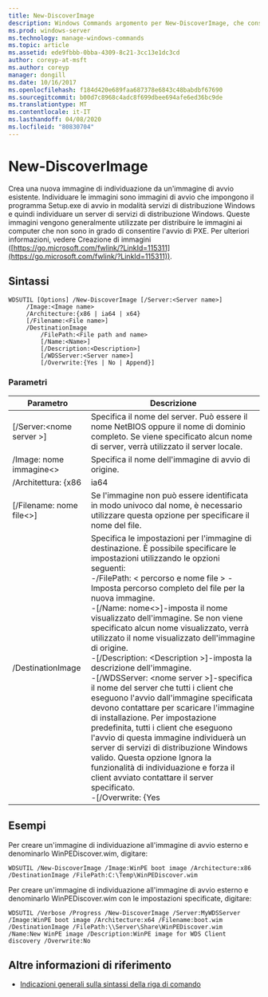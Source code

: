 ```yaml
---
title: New-DiscoverImage
description: Windows Commands argomento per New-DiscoverImage, che consente di creare una nuova immagine di individuazione da un'immagine di avvio esistente.
ms.prod: windows-server
ms.technology: manage-windows-commands
ms.topic: article
ms.assetid: ede9fbbb-0bba-4309-8c21-3cc13e1dc3cd
author: coreyp-at-msft
ms.author: coreyp
manager: dongill
ms.date: 10/16/2017
ms.openlocfilehash: f184d420e689faa687378e6843c48babdbf67690
ms.sourcegitcommit: b00d7c8968c4adc8f699dbee694afe6ed36bc9de
ms.translationtype: MT
ms.contentlocale: it-IT
ms.lasthandoff: 04/08/2020
ms.locfileid: "80830704"
---
```

# <a name="new-discoverimage"></a>New-DiscoverImage

Crea una nuova immagine di individuazione da un'immagine di avvio esistente. Individuare le immagini sono immagini di avvio che impongono il programma Setup.exe di avvio in modalità servizi di distribuzione Windows e quindi individuare un server di servizi di distribuzione Windows. Queste immagini vengono generalmente utilizzate per distribuire le immagini ai computer che non sono in grado di consentire l'avvio di PXE. Per ulteriori informazioni, vedere Creazione di immagini ([https://go.microsoft.com/fwlink/?LinkId=115311](https://go.microsoft.com/fwlink/?LinkId=115311)).

## <a name="syntax"></a>Sintassi

```
WDSUTIL [Options] /New-DiscoverImage [/Server:<Server name>]
     /Image:<Image name>
     /Architecture:{x86 | ia64 | x64}
     [/Filename:<File name>]
     /DestinationImage
         /FilePath:<File path and name>
         [/Name:<Name>]
         [/Description:<Description>]
         [/WDSServer:<Server name>]
         [/Overwrite:{Yes | No | Append}]
```

### <a name="parameters"></a>Parametri

|        Parametro         |                                                                                                                                                                                                                                                                                                                                                                                                                       Descrizione                                                                                                                                                                                                                                                                                                                                                                                                                       |
|--------------------------|---------------------------------------------------------------------------------------------------------------------------------------------------------------------------------------------------------------------------------------------------------------------------------------------------------------------------------------------------------------------------------------------------------------------------------------------------------------------------------------------------------------------------------------------------------------------------------------------------------------------------------------------------------------------------------------------------------------------------------------------------------------------------------------------------------------------------------------------------------|
| [/Server:\<nome server >] |                                                                                                                                                                                                                                                                                                                                     Specifica il nome del server. Può essere il nome NetBIOS oppure il nome di dominio completo. Se viene specificato alcun nome di server, verrà utilizzato il server locale.                                                                                                                                                                                                                                                                                                                                     |
|   /Image: nome immagine\<>   |                                                                                                                                                                                                                                                                                                                                                                                                      Specifica il nome dell'immagine di avvio di origine.                                                                                                                                                                                                                                                                                                                                                                                                       |
|    /Architettura: {x86    |                                                                                                                                                                                                                                                                                                                                                                                                                          ia64                                                                                                                                                                                                                                                                                                                                                                                                                           |
| [/Filename: nome file\<>] |                                                                                                                                                                                                                                                                                                                                                                         Se l'immagine non può essere identificata in modo univoco dal nome, è necessario utilizzare questa opzione per specificare il nome del file.                                                                                                                                                                                                                                                                                                                                                                          |
|    /DestinationImage     | Specifica le impostazioni per l'immagine di destinazione. È possibile specificare le impostazioni utilizzando le opzioni seguenti:</br>-/FilePath: < percorso e nome file > - Imposta percorso completo del file per la nuova immagine.</br>-[/Name: nome\<>]-imposta il nome visualizzato dell'immagine. Se non viene specificato alcun nome visualizzato, verrà utilizzato il nome visualizzato dell'immagine di origine.</br>-[/Description: \<Description >]-imposta la descrizione dell'immagine.</br>-[/WDSServer: \<nome server >]-specifica il nome del server che tutti i client che eseguono l'avvio dall'immagine specificata devono contattare per scaricare l'immagine di installazione. Per impostazione predefinita, tutti i client che eseguono l'avvio di questa immagine individuerà un server di servizi di distribuzione Windows valido. Questa opzione Ignora la funzionalità di individuazione e forza il client avviato contattare il server specificato.</br>-[/Overwrite: {Yes |

## <a name="examples"></a><a name=BKMK_examples></a>Esempi

Per creare un'immagine di individuazione all'immagine di avvio esterno e denominarlo WinPEDiscover.wim, digitare:
```
WDSUTIL /New-DiscoverImage /Image:WinPE boot image /Architecture:x86 /DestinationImage /FilePath:C:\Temp\WinPEDiscover.wim
```
Per creare un'immagine di individuazione all'immagine di avvio esterno e denominarlo WinPEDiscover.wim con le impostazioni specificate, digitare:
```
WDSUTIL /Verbose /Progress /New-DiscoverImage /Server:MyWDSServer
/Image:WinPE boot image /Architecture:x64 /Filename:boot.wim /DestinationImage /FilePath:\\Server\Share\WinPEDiscover.wim 
/Name:New WinPE image /Description:WinPE image for WDS Client discovery /Overwrite:No
```

## <a name="additional-references"></a>Altre informazioni di riferimento

- [Indicazioni generali sulla sintassi della riga di comando](command-line-syntax-key.md)
